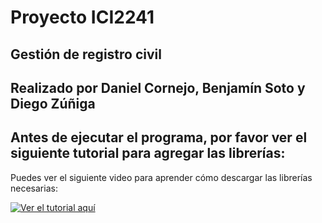 # Proyecto ICI2241
## Gestión de registro civil
## Realizado por Daniel Cornejo, Benjamín Soto y Diego Zúñiga

## Antes de ejecutar el programa, por favor ver el siguiente tutorial para agregar las librerías:

Puedes ver el siguiente video para aprender cómo descargar las librerías necesarias:

[![Ver el tutorial aquí]([https://img.youtube.com/vi/TU_VIDEO_ID/maxresdefault.jpg)](https://www.youtube.com/watch?v=TU_VIDEO_ID](https://www.youtube.com/watch?v=IjFnuzCS890))
